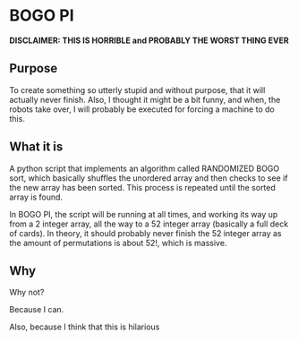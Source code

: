 # BOGO PI

**DISCLAIMER: THIS IS HORRIBLE and PROBABLY THE WORST THING EVER**

## Purpose
To create something so utterly stupid and without purpose, that it will actually never finish. Also, I thought it might be a bit funny, and when, the robots take over, I will probably be executed for forcing a machine to do this.

## What it is
A python script that implements an algorithm called RANDOMIZED BOGO sort, which basically shuffles the unordered array and then checks to see if the new array has been sorted. This process is repeated until the sorted array is found.

In BOGO PI, the script will be running at all times, and working its way up from a 2 integer array, all the way to a 52 integer array (basically a full deck of cards). In theory, it should probably never finish the 52 integer array as the amount of permutations is about 52!, which is massive.

## Why
Why not?

Because I can.

Also, because I think that this is hilarious

## 
